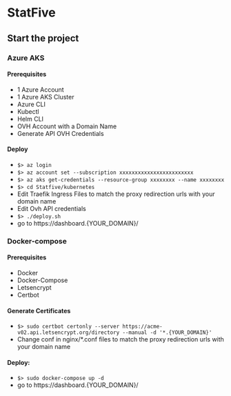 # StatFive

## Start the project

### Azure AKS
#### Prerequisites
- 1 Azure Account
- 1 Azure AKS Cluster
- Azure CLI
- Kubectl
- Helm CLI
- OVH Account with a Domain Name
- Generate API OVH Credentials

#### Deploy
- `$> az login`
- `$> az account set --subscription xxxxxxxxxxxxxxxxxxxxxxxx`
- `$> az aks get-credentials --resource-group xxxxxxxx --name xxxxxxxx`
- `$> cd Statfive/kubernetes`
- Edit Traefik Ingress Files to match the proxy redirection urls with your domain name
- Edit Ovh API credentials
- `$> ./deploy.sh`
- go to https://dashboard.{YOUR_DOMAIN}/

### Docker-compose
#### Prerequisites
- Docker
- Docker-Compose
- Letsencrypt
- Certbot

#### Generate Certificates
- `$> sudo certbot certonly --server https://acme-v02.api.letsencrypt.org/directory --manual -d '*.{YOUR_DOMAIN}'`  
- Change conf in nginx/\*.conf files to match the proxy redirection urls with your domain name

#### Deploy:
- `$> sudo docker-compose up -d`  
- go to https://dashboard.{YOUR_DOMAIN}/
